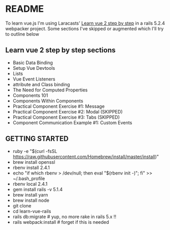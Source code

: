 # README

To learn vue.js I'm using Laracasts' [Learn vue 2 step by step](laracasts.com/series/learn-vue-2-step-by-step) in a rails 5.2.4 webpacker project. Some sections I've skipped or augmented which I'll try to outline below
## Learn vue 2 step by step sections
* Basic Data Binding
* Setup Vue Devtools
* Lists
* Vue Event Listeners
* attribute and Class binding
* The Need for Computed Properties
* Components 101
* Components Within Components
* Practical Component Exercise #1: Message
* Practical Component Exercise #2: Modal (SKIPPED)
* Practical Component Exercise #3: Tabs (SKIPPED)
* Component Communication Example #1: Custom Events
## GETTING STARTED
* ruby -e "$(curl -fsSL https://raw.githubusercontent.com/Homebrew/install/master/install)"
* brew install openssl
* rbenv install 2.4.1
* echo "if which rbenv > /dev/null; then eval "$(rbenv init -)"; fi" >> ~/.bash_profile
* rbenv local 2.4.1
* gem install rails -v 5.1.4
* brew install yarn
* brew install node
* git clone 
* cd learn-vue-rails
* rails db:migrate # yup, no more rake in rails 5.x !!
* rails webpack:install # forget if this is needed
